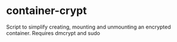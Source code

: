 # container-crypt
Script to simplify creating, mounting and unmounting an encrypted container. Requires dmcrypt and sudo
